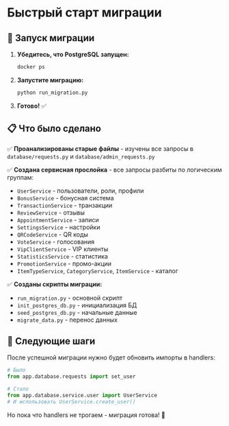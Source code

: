 # Быстрый старт миграции

## 🚀 Запуск миграции

1. **Убедитесь, что PostgreSQL запущен:**
   ```bash
   docker ps
   ```

2. **Запустите миграцию:**
   ```bash
   python run_migration.py
   ```

3. **Готово!** ✅

## 📋 Что было сделано

✅ **Проанализированы старые файлы** - изучены все запросы в `database/requests.py` и `database/admin_requests.py`

✅ **Создана сервисная прослойка** - все запросы разбиты по логическим группам:
- `UserService` - пользователи, роли, профили
- `BonusService` - бонусная система
- `TransactionService` - транзакции
- `ReviewService` - отзывы
- `AppointmentService` - записи
- `SettingsService` - настройки
- `QRCodeService` - QR коды
- `VoteService` - голосования
- `VipClientService` - VIP клиенты
- `StatisticsService` - статистика
- `PromotionService` - промо-акции
- `ItemTypeService`, `CategoryService`, `ItemService` - каталог

✅ **Созданы скрипты миграции:**
- `run_migration.py` - основной скрипт
- `init_postgres_db.py` - инициализация БД
- `seed_postgres_db.py` - начальные данные
- `migrate_data.py` - перенос данных

## 🔄 Следующие шаги

После успешной миграции нужно будет обновить импорты в handlers:

```python
# Было
from app.database.requests import set_user

# Стало  
from app.database.service.user import UserService
# И использовать UserService.create_user()
```

Но пока что handlers не трогаем - миграция готова! 🎉


